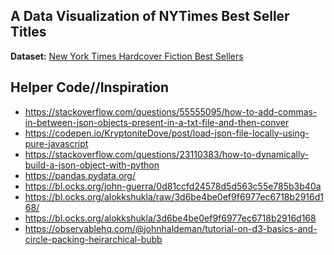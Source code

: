 ## A Data Visualization of NYTimes Best Seller Titles

**Dataset:** [New York Times Hardcover Fiction Best Sellers](https://www.kaggle.com/cmenca/new-york-times-hardcover-fiction-best-sellers
)

## Helper Code//Inspiration

* https://stackoverflow.com/questions/55555095/how-to-add-commas-in-between-json-objects-present-in-a-txt-file-and-then-conver
* https://codepen.io/KryptoniteDove/post/load-json-file-locally-using-pure-javascript
* https://stackoverflow.com/questions/23110383/how-to-dynamically-build-a-json-object-with-python
* https://pandas.pydata.org/
* https://bl.ocks.org/john-guerra/0d81ccfd24578d5d563c55e785b3b40a
* https://bl.ocks.org/alokkshukla/raw/3d6be4be0ef9f6977ec6718b2916d168/
* https://bl.ocks.org/alokkshukla/3d6be4be0ef9f6977ec6718b2916d168
* https://observablehq.com/@johnhaldeman/tutorial-on-d3-basics-and-circle-packing-heirarchical-bubb
